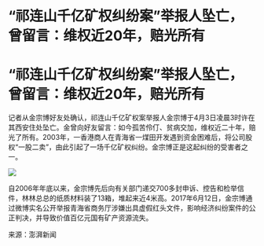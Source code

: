 # “祁连山千亿矿权纠纷案”举报人坠亡，曾留言：维权近20年，赔光所有

# “祁连山千亿矿权纠纷案”举报人坠亡，曾留言：维权近20年，赔光所有

记者从金宗博好友处确认，祁连山千亿矿权案举报人金宗博于4月3日凌晨3时许在其西安住处坠亡。金曾向好友留言：如今孤苦伶仃、贫病交加，维权近二十年，赔光了所有。2003年，一香港商人在青海省一煤田开发遇到资金困难后，将公司股权“一股二卖”，由此引起了一场千亿矿权纠纷。金宗博正是这起纠纷的受害者之一。

![](https://inews.gtimg.com/news_bt/OXZAeG_0gFiv0oxt52QdbnltHaOLzyvG_gGIqVOBlzzsYAA/1000)

自2006年年底以来，金宗博先后向有关部门递交700多封申诉、控告和检举信件，林林总总的纸质材料装了13箱，堆起来近4米高。2017年6月12日，金宗博通过微博实名公开举报青海省商务厅涉嫌出具虚假红头文件，影响经济纠纷案件的公正判决，并导致价值百亿元国有矿产资源流失。

来源：澎湃新闻

